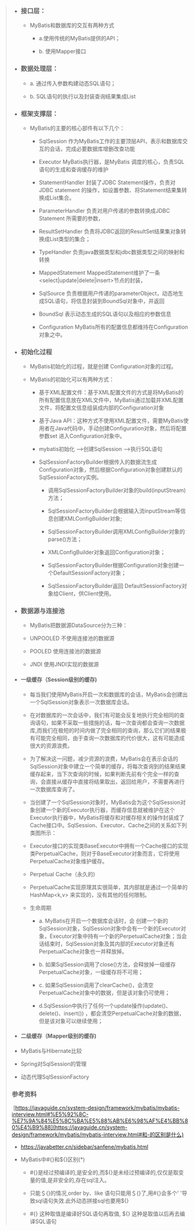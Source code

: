 > - ### 接口层：
>
>   - MyBatis和数据库的交互有两种方式
>
>     - a.使用传统的MyBatis提供的API；
>
>     - b. 使用Mapper接口
>
> - ### 数据处理层：
>
>   - a. 通过传入参数构建动态SQL语句；
>
>   - b. SQL语句的执行以及封装查询结果集成List<E>
>
> - ### 框架支撑层：
>
>   - MyBatis的主要的核心部件有以下几个：
>
>     - SqlSession            作为MyBatis工作的主要顶层API，表示和数据库交互的会话，完成必要数据库增删改查功能
>
>     - Executor              MyBatis执行器，是MyBatis 调度的核心，负责SQL语句的生成和查询缓存的维护
>
>     - StatementHandler   封装了JDBC Statement操作，负责对JDBC statement 的操作，如设置参数、将Statement结果集转换成List集合。
>
>     - ParameterHandler   负责对用户传递的参数转换成JDBC Statement 所需要的参数，
>
>     - ResultSetHandler    负责将JDBC返回的ResultSet结果集对象转换成List类型的集合；
>
>     - TypeHandler          负责java数据类型和jdbc数据类型之间的映射和转换
>
>     - MappedStatement   MappedStatement维护了一条<select|update|delete|insert>节点的封装， 
>
>     - SqlSource            负责根据用户传递的parameterObject，动态地生成SQL语句，将信息封装到BoundSql对象中，并返回
>
>     - BoundSql             表示动态生成的SQL语句以及相应的参数信息
>
>     - Configuration        MyBatis所有的配置信息都维持在Configuration对象之中。
>
> - ### 初始化过程
>
>   - MyBatis初始化的过程，就是创建 Configuration对象的过程。
>
>   - MyBatis的初始化可以有两种方式：
>
>     - 基于XML配置文件：基于XML配置文件的方式是将MyBatis的所有配置信息放在XML文件中，MyBatis通过加载并XML配置文件，将配置文信息组装成内部的Configuration对象
>
>     - 基于Java API：这种方式不使用XML配置文件，需要MyBatis使用者在Java代码中，手动创建Configuration对象，然后将配置参数set 进入Configuration对象中。
>
>     - mybatis初始化 -->创建SqlSession -->执行SQL语句
>
>     - SqlSessionFactoryBuilder根据传入的数据流生成Configuration对象，然后根据Configuration对象创建默认的SqlSessionFactory实例。
>
>       - 调用SqlSessionFactoryBuilder对象的build(inputStream)方法；
>
>       - SqlSessionFactoryBuilder会根据输入流inputStream等信息创建XMLConfigBuilder对象;
>
>       - SqlSessionFactoryBuilder调用XMLConfigBuilder对象的parse()方法；
>
>       - XMLConfigBuilder对象返回Configuration对象；
>
>       - SqlSessionFactoryBuilder根据Configuration对象创建一个DefaultSessionFactory对象；
>
>       - SqlSessionFactoryBuilder返回 DefaultSessionFactory对象给Client，供Client使用。
>
> - ### 数据源与连接池
>
>   - MyBatis把数据源DataSource分为三种：
>
>   - UNPOOLED    不使用连接池的数据源
>
>   - POOLED      使用连接池的数据源
>
>   - JNDI            使用JNDI实现的数据源
>
> - #### 一级缓存（Session级别的缓存)
>
>   - 每当我们使用MyBatis开启一次和数据库的会话，MyBatis会创建出一个SqlSession对象表示一次数据库会话。
>
>   - 在对数据库的一次会话中，我们有可能会反复地执行完全相同的查询语句，如果不采取一些措施的话，每一次查询都会查询一次数据库,而我们在极短的时间内做了完全相同的查询，那么它们的结果极有可能完全相同，由于查询一次数据库的代价很大，这有可能造成很大的资源浪费。
>
>   - 为了解决这一问题，减少资源的浪费，MyBatis会在表示会话的SqlSession对象中建立一个简单的缓存，将每次查询到的结果结果缓存起来，当下次查询的时候，如果判断先前有个完全一样的查询，会直接从缓存中直接将结果取出，返回给用户，不需要再进行一次数据库查询了。
>
>   - 当创建了一个SqlSession对象时，MyBatis会为这个SqlSession对象创建一个新的Executor执行器，而缓存信息就被维护在这个Executor执行器中，MyBatis将缓存和对缓存相关的操作封装成了Cache接口中。SqlSession、Executor、Cache之间的关系如下列类图所示：
>
>   - Executor接口的实现类BaseExecutor中拥有一个Cache接口的实现类PerpetualCache，则对于BaseExecutor对象而言，它将使用PerpetualCache对象维护缓存。
>
>   - Perpetual Cache（永久的)
>
>   - PerpetualCache实现原理其实很简单，其内部就是通过一个简单的HashMap<k,v> 来实现的，没有其他的任何限制。
>
>   - 生命周期
>
>     - a. MyBatis在开启一个数据库会话时，会 创建一个新的SqlSession对象，SqlSession对象中会有一个新的Executor对象，Executor对象中持有一个新的PerpetualCache对象；当会话结束时，SqlSession对象及其内部的Executor对象还有PerpetualCache对象也一并释放掉。
>
>     - b. 如果SqlSession调用了close()方法，会释放掉一级缓存PerpetualCache对象，一级缓存将不可用；
>
>     - c. 如果SqlSession调用了clearCache()，会清空PerpetualCache对象中的数据，但是该对象仍可使用；
>
>     - d.SqlSession中执行了任何一个update操作(update()、delete()、insert()) ，都会清空PerpetualCache对象的数据，但是该对象可以继续使用；
>
> - #### 二级缓存（Mapper级别的缓存)
>
> - MyBatis与Hibernate比较
>
> - Spring对SqlSession的管理
>
> - 动态代理SqlSessionFactory
>
> ### 参考资料
>
> ​		[https://javaguide.cn/system-design/framework/mybatis/mybatis-interview.html#%E5%92%8C-%E7%9A%84%E5%8C%BA%E5%88%AB%E6%98%AF%E4%BB%80%E4%B9%88](https://javaguide.cn/system-design/framework/mybatis/mybatis-interview.html#和-的区别是什么)
>
> - https://javabetter.cn/sidebar/sanfene/mybatis.html
>
> - MyBatis中#{}和${}区别(*)
>
>   - \#{}是经过预编译的,是安全的,而${}是未经过预编译的,仅仅是取变量的值,是非安全的,存在sql注入。
>
>   - 只能＄{}的情况,order by、like 语句只能用＄{}了,用#{}会多个' '导致sql语句失效.此外动态拼接sql也要用${}
>
>   - \#{} 这种取值是编译好SQL语句再取值, ${} 这种是取值以后再去编译SQL语句